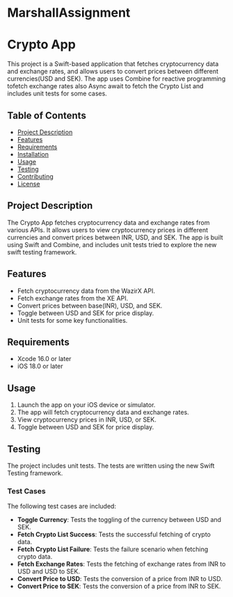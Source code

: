 # MarshallAssignment
# Crypto App

This project is a Swift-based application that fetches cryptocurrency data and exchange rates, and allows users to convert prices between different currencies(USD and SEK). The app uses Combine for reactive programming tofetch exchange rates also Async await to fetch the Crypto List and includes unit tests for some cases.

## Table of Contents

- [Project Description](#project-description)
- [Features](#features)
- [Requirements](#requirements)
- [Installation](#installation)
- [Usage](#usage)
- [Testing](#testing)
- [Contributing](#contributing)
- [License](#license)

## Project Description

The Crypto  App fetches cryptocurrency data and exchange rates from various APIs. It allows users to view cryptocurrency prices in different currencies and convert prices between INR, USD, and SEK. The app is built using Swift and Combine, and includes unit tests tried to explore the new swift testing framework.

## Features

- Fetch cryptocurrency data from the WazirX API.
- Fetch exchange rates from the XE API.
- Convert prices between base(INR), USD, and SEK.
- Toggle between USD and SEK for price display.
- Unit tests for some key functionalities.

## Requirements

- Xcode 16.0 or later
- iOS 18.0 or later

## Usage

1. Launch the app on your iOS device or simulator.
2. The app will fetch cryptocurrency data and exchange rates.
3. View cryptocurrency prices in INR, USD, or SEK.
4. Toggle between USD and SEK for price display.

## Testing

The project includes unit tests. The tests are written using the new Swift Testing framework.

### Test Cases

The following test cases are included:

- **Toggle Currency**: Tests the toggling of the currency between USD and SEK.
- **Fetch Crypto List Success**: Tests the successful fetching of crypto data.
- **Fetch Crypto List Failure**: Tests the failure scenario when fetching crypto data.
- **Fetch Exchange Rates**: Tests the fetching of exchange rates from INR to USD and USD to SEK.
- **Convert Price to USD**: Tests the conversion of a price from INR to USD.
- **Convert Price to SEK**: Tests the conversion of a price from INR to SEK.
